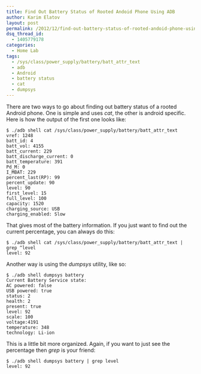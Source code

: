 ```yaml
---
title: Find Out Battery Status of Rooted Andoid Phone Using ADB
author: Karim Elatov
layout: post
permalink: /2012/12/find-out-battery-status-of-rooted-andoid-phone-using-adb/
dsq_thread_id:
  - 1405779178
categories:
  - Home Lab
tags:
  - /sys/class/power_supply/battery/batt_attr_text
  - adb
  - Android
  - battery status
  - cat
  - dumpsys
---
```

There are two ways to go about finding out battery status of a rooted Android phone. One is simple and uses *cat*, the other is android specific. Here is how the output of the first one looks like:


	$ ./adb shell cat /sys/class/power_supply/battery/batt_attr_text
	vref: 1248
	batt_id: 4
	batt_vol: 4155
	batt_current: 229
	batt_discharge_current: 0
	batt_temperature: 391
	Pd_M: 0
	I_MBAT: 229
	percent_last(RP): 99
	percent_update: 90
	level: 90
	first_level: 15
	full_level: 100
	capacity: 1520
	charging_source: USB
	charging_enabled: Slow


That gives most of the battery information. If you just want to find out the current percentage, you can always do this:


	$ ./adb shell cat /sys/class/power_supply/battery/batt_attr_text | grep ^level
	level: 92


Another way is using the *dumpsys* utility, like so:


	$ ./adb shell dumpsys battery
	Current Battery Service state:
	AC powered: false
	USB powered: true
	status: 2
	health: 2
	present: true
	level: 92
	scale: 100
	voltage:4191
	temperature: 348
	technology: Li-ion


This is a little bit more organized. Again, if you want to just see the percentage then *grep* is your friend:


	$ ./adb shell dumpsys battery | grep level
	level: 92


